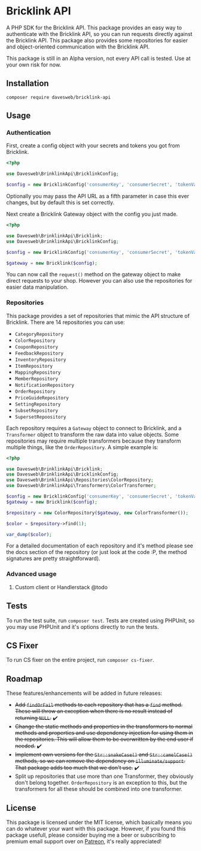 # Bricklink API

A PHP SDK for the Bricklink API. This package provides an easy way to authenticate with the Bricklink API, so you can run 
requests directly against the Bricklink API. This package also provides some repositories for easier and object-oriented 
communication with the Bricklink API.

This package is still in an Alpha version, not every API call is tested. Use at your own risk for now.

## Installation

`composer require davesweb/bricklink-api`

## Usage

### Authentication

First, create a config object with your secrets and tokens you got from Bricklink.

```php
<?php

use Davesweb\BrinklinkApi\BricklinkConfig;

$config = new BricklinkConfig('consumerKey', 'consumerSecret', 'tokenValue', 'tokenSecret');
```

Optionally you may pass the API URL as a fifth parameter in case this ever changes, but by default this is set 
correctly.

Next create a Bricklink Gateway object with the config you just made.

```php
<?php

use Davesweb\BrinklinkApi\Bricklink;
use Davesweb\BrinklinkApi\BricklinkConfig;

$config = new BricklinkConfig('consumerKey', 'consumerSecret', 'tokenValue', 'tokenSecret');

$gateway = new Bricklink($config);
```

You can now call the `request()` method on the gateway object to make direct requests to your shop. However you can also
use the repositories for easier data manipulation.

### Repositories

This package provides a set of repositories that mimic the API structure of Bricklink. There are 14 repositories you can use:

- `CategoryRepository`
- `ColorRepository`
- `CouponRepository`
- `FeedbackRepository`
- `InventoryRepository`
- `ItemRepository`
- `MappingRepository`
- `MemberRepository`
- `NotificationRepository`
- `OrderRepository`
- `PriceGuideRepository`
- `SettingRepository`
- `SubsetRepository`
- `SupersetRepoository`

Each repository requires a `Gateway` object to connect to Bricklink, and a `Transformer` object to transform the raw 
data into value objects. Some repositories may require multiple transformers because they transform multiple things, 
like the `OrderRepository`. A simple example is:

```php
<?php

use Davesweb\BrinklinkApi\Bricklink;
use Davesweb\BrinklinkApi\BricklinkConfig;
use Davesweb\BrinklinkApi\Repositories\ColorRepository;
use Davesweb\BrinklinkApi\Transformers\ColorTransformer;

$config = new BricklinkConfig('consumerKey', 'consumerSecret', 'tokenValue', 'tokenSecret');
$gateway = new Bricklink($config);

$repository = new ColorRepository($gateway, new ColorTransformer());

$color = $repository->find(1);

var_dump($color);
```

For a detailed documentation of each repository and it's method please see the docs section of the repository (or just look at the code :P, the method signatures are pretty straightforward).

### Advanced usage
1. Custom client or Handlerstack @todo

## Tests

To run the test suite, run `composer test`. Tests are created using PHPUnit, so you may use PHPUnit and it's options
directly to run the tests.

## CS Fixer

To run CS fixer on the entire project, run `composer cs-fixer`.

## Roadmap

These features/enhancements will be added in future releases:

- ~~Add `findOrFail` methods to each repository that has a `find` method. These will throw an exception when there is no result instead of returning `NULL`.~~ ✔️
- ~~Change the static methods and properties in the transformers to normal methods and properties and use dependency injection for using them in the repositories. This will allow them to be overwritten by the end user if needed.~~ ✔️
- ~~Implement own versions for the `Str::snakeCase()` and `Str::camelCase()` methods, so we can remove the dependency on `illuminate/support`. That package adds too much that we don't use.~~ ✔️
- Split up repositories that use more than one Transformer, they obviously don't belong together. `OrderRepository` is an exception to this, but the transformers for all these should be combined into one transformer.

## License

This package is licensed under the MIT license, which basically means you can do whatever your want with this package. However, if you found this package usefull, please consider buying me a beer or subscribing to premium email support over on [Patreon](https://www.patreon.com/davesweb), it's really appreciated!
